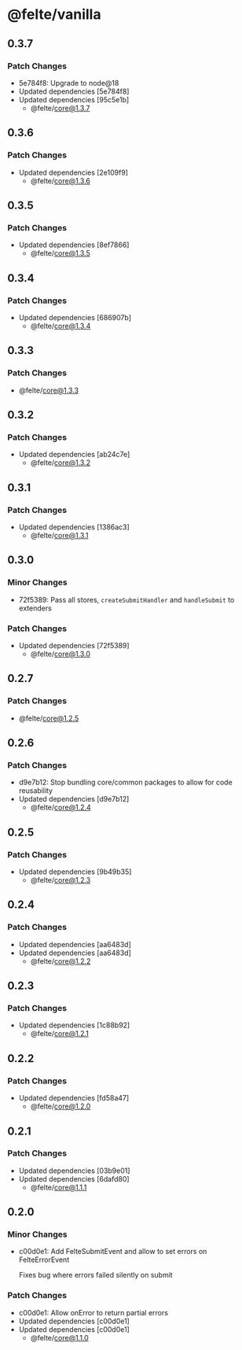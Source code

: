 # @felte/vanilla

## 0.3.7

### Patch Changes

- 5e784f8: Upgrade to node@18
- Updated dependencies [5e784f8]
- Updated dependencies [95c5e1b]
  - @felte/core@1.3.7

## 0.3.6

### Patch Changes

- Updated dependencies [2e109f9]
  - @felte/core@1.3.6

## 0.3.5

### Patch Changes

- Updated dependencies [8ef7866]
  - @felte/core@1.3.5

## 0.3.4

### Patch Changes

- Updated dependencies [686907b]
  - @felte/core@1.3.4

## 0.3.3

### Patch Changes

- @felte/core@1.3.3

## 0.3.2

### Patch Changes

- Updated dependencies [ab24c7e]
  - @felte/core@1.3.2

## 0.3.1

### Patch Changes

- Updated dependencies [1386ac3]
  - @felte/core@1.3.1

## 0.3.0

### Minor Changes

- 72f5389: Pass all stores, `createSubmitHandler` and `handleSubmit` to extenders

### Patch Changes

- Updated dependencies [72f5389]
  - @felte/core@1.3.0

## 0.2.7

### Patch Changes

- @felte/core@1.2.5

## 0.2.6

### Patch Changes

- d9e7b12: Stop bundling core/common packages to allow for code reusability
- Updated dependencies [d9e7b12]
  - @felte/core@1.2.4

## 0.2.5

### Patch Changes

- Updated dependencies [9b49b35]
  - @felte/core@1.2.3

## 0.2.4

### Patch Changes

- Updated dependencies [aa6483d]
- Updated dependencies [aa6483d]
  - @felte/core@1.2.2

## 0.2.3

### Patch Changes

- Updated dependencies [1c88b92]
  - @felte/core@1.2.1

## 0.2.2

### Patch Changes

- Updated dependencies [fd58a47]
  - @felte/core@1.2.0

## 0.2.1

### Patch Changes

- Updated dependencies [03b9e01]
- Updated dependencies [6dafd80]
  - @felte/core@1.1.1

## 0.2.0

### Minor Changes

- c00d0e1: Add FelteSubmitEvent and allow to set errors on FelteErrorEvent

  Fixes bug where errors failed silently on submit

### Patch Changes

- c00d0e1: Allow onError to return partial errors
- Updated dependencies [c00d0e1]
- Updated dependencies [c00d0e1]
  - @felte/core@1.1.0
